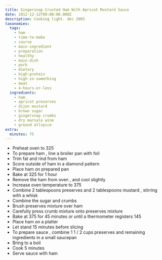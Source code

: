 ```yaml
---
title: Gingersnap Crusted Ham With Apricot Mustard Sauce
date: 2012-12-12T00:00:00.000Z
description: Cooking light. dec 2003
taxonomies:
  tags:
    - ham
    - time-to-make
    - course
    - main-ingredient
    - preparation
    - healthy
    - main-dish
    - pork
    - dietary
    - high-protein
    - high-in-something
    - meat
    - 4-hours-or-less
  ingredients:
    - ham
    - apricot preserves
    - dijon mustard
    - brown sugar
    - gingersnap crumbs
    - dry marsala wine
    - ground allspice
extra:
  minutes: 75
---
```

 - Preheat oven to 325
 - To prepare ham , line a broiler pan with foil
 - Trim fat and rind from ham
 - Score outside of ham in a diamond pattern
 - Place ham on prepared pan
 - Bake at 325 for 1 hour
 - Remove the ham from oven , and cool slightly
 - Increase oven temperature to 375
 - Combine 2 tablespoons preserves and 2 tablespoons mustard , stirring with a whisk
 - Combine the sugar and crumbs
 - Brush preserves mixture over ham
 - Carefully press crumb mixture onto preserves mixture
 - Bake at 375 for 45 minutes or until a thermometer registers 145
 - Place ham on a platter
 - Let stand 15 minutes before slicing
 - To prepare sauce , combine 1 1 / 2 cups preserves and remaining ingredients in a small saucepan
 - Bring to a boil
 - Cook 5 minutes
 - Serve sauce with ham
